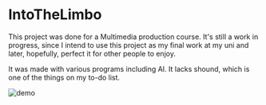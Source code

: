 # IntoTheLimbo
This project was done for a Multimedia production course. It's still a work in progress, since I intend to use this project as my final work at my uni and later, hopefully, perfect it for other people to enjoy. 

It was made with various programs including AI. It lacks shound, which is one of the things on my to-do list. 


![demo ](https://github.com/MJ-Fon/IntoTheLimbo/assets/76431243/8006550e-6a7d-4837-9f19-cf2c0f686074)
